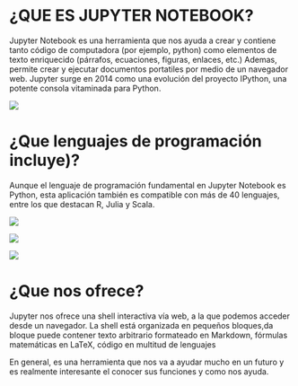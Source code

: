 # ¿QUE ES JUPYTER NOTEBOOK?

Jupyter Notebook es una herramienta que nos ayuda a crear y contiene tanto código de computadora (por ejemplo, python) como elementos de texto enriquecido (párrafos, ecuaciones, figuras, enlaces, etc.)
Ademas, permite crear y ejecutar documentos portatiles por medio de un navegador web.
Jupyter surge en 2014 como una evolución del proyecto IPython, una potente consola vitaminada para Python. 

![](https://encrypted-tbn0.gstatic.com/images?q=tbn:ANd9GcRkmhrioQp1EpMkamwyGX-Oiis6aVjSkvqqTJtziwYU5L42qvIW)

# ¿Que lenguajes de programación incluye)?
Aunque el lenguaje de programación fundamental en Jupyter Notebook es Python, esta aplicación también es compatible con más de 40 lenguajes, entre los que destacan R, Julia y Scala.

![](http://2.bp.blogspot.com/-js6h6WN16SY/U8rTYeNs6eI/AAAAAAAACZg/i90Hd8h9vH4/s280/Sin+t%C3%ADtulo-1.png)

![](http://eenube.com/images/Rlogo.png)

![](http://www.w3big.com/scala/scala-icon.png)


# ¿Que nos ofrece?

Jupyter nos ofrece una shell interactiva vía web, a la que podemos acceder desde un navegador. La shell está organizada en pequeños bloques,da bloque puede contener texto arbitrario formateado en Markdown, fórmulas matemáticas en LaTeX, código en multitud de lenguajes

En general, es una herramienta que nos va a ayudar mucho en un futuro y es realmente interesante el conocer sus funciones y como nos ayuda.
